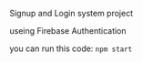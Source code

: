 Signup and Login system project 

useing Firebase Authentication  

 you can run this code:
 `npm start`


